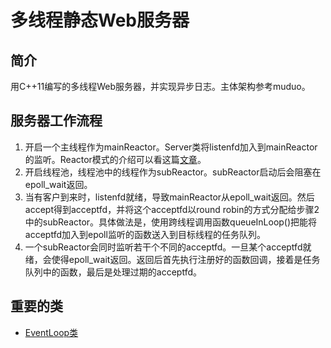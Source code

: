 # 多线程静态Web服务器
## 简介
用C++11编写的多线程Web服务器，并实现异步日志。主体架构参考muduo。
## 服务器工作流程
1. 开启一个主线程作为mainReactor。Server类将listenfd加入到mainReactor的监听。Reactor模式的介绍可以看这篇[文章](https://www.jianshu.com/p/698c984327a8)。
2. 开启线程池，线程池中的线程作为subReactor。subReactor启动后会阻塞在epoll_wait返回。
3. 当有客户到来时，listenfd就绪，导致mainReactor从epoll_wait返回。然后accept得到acceptfd，并将这个acceptfd以round robin的方式分配给步骤2中的subReactor。具体做法是，使用跨线程调用函数queueInLoop()把能将acceptfd加入到epoll监听的函数送入到目标线程的任务队列。
4. 一个subReactor会同时监听若干个不同的acceptfd。一旦某个acceptfd就绪，会使得epoll_wait返回。返回后首先执行注册好的函数回调，接着是任务队列中的函数，最后是处理过期的acceptfd。
## 重要的类
- [EventLoop类](https://github.com/bizvex/Asdf/blob/master/EventLoop%E7%B1%BB.md)
